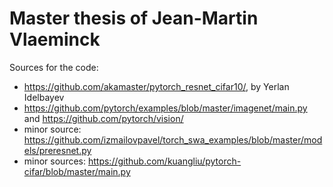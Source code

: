Master thesis of Jean-Martin Vlaeminck
======================================

Sources for the code:
- https://github.com/akamaster/pytorch_resnet_cifar10/, by Yerlan Idelbayev
- https://github.com/pytorch/examples/blob/master/imagenet/main.py and https://github.com/pytorch/vision/
- minor source: https://github.com/izmailovpavel/torch_swa_examples/blob/master/models/preresnet.py
- minor sources: https://github.com/kuangliu/pytorch-cifar/blob/master/main.py
